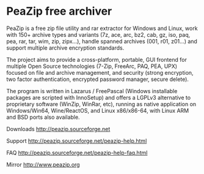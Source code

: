 PeaZip free archiver
======

PeaZip is a free zip file utility and rar extractor for Windows and Linux, work with 150+ archive types and variants (7z, ace, arc, bz2, cab, gz, iso, paq, pea, rar, tar, wim, zip, zipx...), handle spanned archives (001, r01, z01...) and support multiple archive encryption standards.

The project aims to provide a cross-platform, portable, GUI frontend for multiple Open Source technologies (7-Zip, FreeArc, PAQ, PEA, UPX) focused on file and archive management, and security (strong encryption, two factor authentication, encrypted password manager, secure delete).

The program is written in Lazarus / FreePascal (Windows installable packages are scripted with InnoSetup) and offers a LGPLv3 alternative to proprietary software (WinZip, WinRar, etc), running as native application on Windows/Win64, Wine/ReactOS, and Linux x86/x86-64, with Linux ARM and BSD ports also available.

Downloads http://peazip.sourceforge.net

Support http://peazip.sourceforge.net/peazip-help.html

FAQ http://peazip.sourceforge.net/peazip-help-faq.html

Mirror http://www.peazip.org
